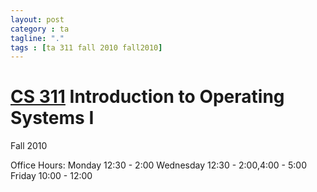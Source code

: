 ```yaml
---
layout: post
category : ta
tagline: "."
tags : [ta 311 fall 2010 fall2010]
---
```


# [CS 311](http://classes.engr.oregonstate.edu/eecs/fall2010/cs311/) Introduction to Operating Systems I

Fall 2010

Office Hours: 
Monday  12:30 - 2:00
Wednesday 12:30 - 2:00,4:00 - 5:00
Friday  10:00 - 12:00



